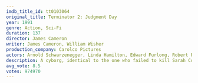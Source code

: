 ```yaml
---
imdb_title_id: tt0103064
original_title: Terminator 2: Judgment Day
year: 1991
genre: Action, Sci-Fi
duration: 137
director: James Cameron
writer: James Cameron, William Wisher
production_company: Carolco Pictures
actors: Arnold Schwarzenegger, Linda Hamilton, Edward Furlong, Robert Patrick, Earl Boen, Joe Morton, S. Epatha Merkerson, Castulo Guerra, Danny Cooksey, Jenette Goldstein, Xander Berkeley, Leslie Hamilton Gearren, Ken Gibbel, Robert Winley, Peter Schrum
description: A cyborg, identical to the one who failed to kill Sarah Connor, must now protect her teenage son, John Connor, from a more advanced and powerful cyborg.
avg_vote: 8.5
votes: 974970
---
```

